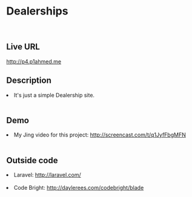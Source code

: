 <h1>Dealerships</h1><br>


<h2>Live URL </h2>

<a href="http://p4.p1ahmed.me">http://p4.p1ahmed.me</a><br>


<h2>Description</h2>
<li>It's just a simple Dealership site. </li><br />


<h2>Demo</h2>
<li>My Jing video for this project: <a href="http://screencast.com/t/q1JyfFbgMFN">http://screencast.com/t/q1JyfFbgMFN</a>
</li><br/>



<h2>Outside code</h2>

<li>Laravel: <a href="http://laravel.com/">http://laravel.com/</a>
</li><br/>

<li>Code Bright: <a href="http://daylerees.com/codebright/blade">http://daylerees.com/codebright/blade</a></li>






